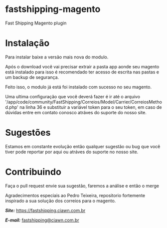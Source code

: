# fastshipping-magento
Fast Shipping Magento plugin

# Instalação

Para instalar baixe a versão mais nova do modulo.

Após o download você vai precisar extrair a pasta app aonde seu magento está instalado para isso é recomendado ter acesso de escrita nas pastas e um backup de segurança.

Feito isso, o modulo já está foi instalado com sucesso no seu magento.

Uma ultima configuração que você deverá fazer é ir até o arquivo '/app/code/community/FastShipping/Correios/Model/Carrier/CorreiosMethod.php' na linha 36 e substituir a variável token para o seu token, em caso de dúvidas entre em contato conosco atráves do suporte do nosso site.

# Sugestões 

Estamos em constante evolução então qualquer sugestão ou bug que você tiver pode reportar por aqui ou atráves do suporte no nosso site.


# Contribuindo

Faça o pull request envie sua sugestão, faremos a análise e então o merge


Agradecimentos especiais ao Pedro Teixeira, repositorio fortemente inspirado a sua solução dos correios para o magento.

***Site:*** https://fastshipping.ciawn.com.br

***E-mail:*** fastshipping@ciawn.com.br
